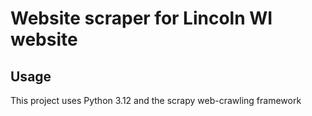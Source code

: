 # Website scraper for Lincoln WI website
## Usage
This project uses Python 3.12 and the scrapy web-crawling framework